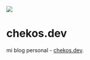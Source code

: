 [![](https://img.shields.io/static/v1?label=&message=Visita%20el%20sitio&color=inactive&style=plastic)](https://chekos.dev/)

# chekos.dev

mi blog personal - [chekos.dev](https://chekos.dev/).
